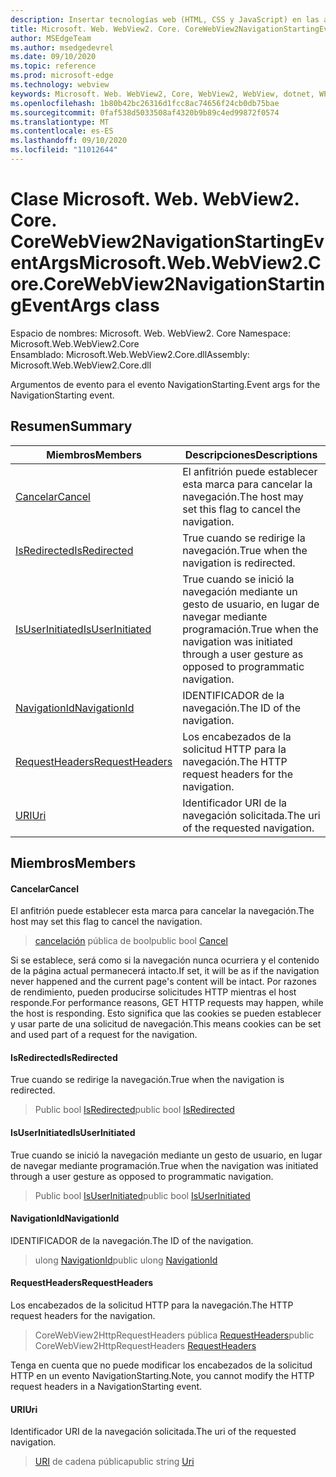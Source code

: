```yaml
---
description: Insertar tecnologías web (HTML, CSS y JavaScript) en las aplicaciones nativas con el control Microsoft Edge WebView2
title: Microsoft. Web. WebView2. Core. CoreWebView2NavigationStartingEventArgs
author: MSEdgeTeam
ms.author: msedgedevrel
ms.date: 09/10/2020
ms.topic: reference
ms.prod: microsoft-edge
ms.technology: webview
keywords: Microsoft. Web. WebView2, Core, WebView2, WebView, dotnet, WPF, WinForms, App, Edge, CoreWebView2, CoreWebView2Controller, control de explorador, Edge HTML, Microsoft. Web. WebView2. Core. CoreWebView2NavigationStartingEventArgs
ms.openlocfilehash: 1b80b42bc26316d1fcc8ac74656f24cb0db75bae
ms.sourcegitcommit: 0faf538d5033508af4320b9b89c4ed99872f0574
ms.translationtype: MT
ms.contentlocale: es-ES
ms.lasthandoff: 09/10/2020
ms.locfileid: "11012644"
---
```

# <span data-ttu-id="963f1-104">Clase Microsoft. Web. WebView2. Core. CoreWebView2NavigationStartingEventArgs</span><span class="sxs-lookup"><span data-stu-id="963f1-104">Microsoft.Web.WebView2.Core.CoreWebView2NavigationStartingEventArgs class</span></span> 

<span data-ttu-id="963f1-105">Espacio de nombres: Microsoft. Web. WebView2. Core </span><span class="sxs-lookup"><span data-stu-id="963f1-105">Namespace: Microsoft.Web.WebView2.Core</span></span>\
<span data-ttu-id="963f1-106">Ensamblado: Microsoft.Web.WebView2.Core.dll</span><span class="sxs-lookup"><span data-stu-id="963f1-106">Assembly: Microsoft.Web.WebView2.Core.dll</span></span>

<span data-ttu-id="963f1-107">Argumentos de evento para el evento NavigationStarting.</span><span class="sxs-lookup"><span data-stu-id="963f1-107">Event args for the NavigationStarting event.</span></span>

## <span data-ttu-id="963f1-108">Resumen</span><span class="sxs-lookup"><span data-stu-id="963f1-108">Summary</span></span>

 <span data-ttu-id="963f1-109">Miembros</span><span class="sxs-lookup"><span data-stu-id="963f1-109">Members</span></span>                        | <span data-ttu-id="963f1-110">Descripciones</span><span class="sxs-lookup"><span data-stu-id="963f1-110">Descriptions</span></span>
--------------------------------|---------------------------------------------
[<span data-ttu-id="963f1-111">Cancelar</span><span class="sxs-lookup"><span data-stu-id="963f1-111">Cancel</span></span>](#cancel) | <span data-ttu-id="963f1-112">El anfitrión puede establecer esta marca para cancelar la navegación.</span><span class="sxs-lookup"><span data-stu-id="963f1-112">The host may set this flag to cancel the navigation.</span></span>
[<span data-ttu-id="963f1-113">IsRedirected</span><span class="sxs-lookup"><span data-stu-id="963f1-113">IsRedirected</span></span>](#isredirected) | <span data-ttu-id="963f1-114">True cuando se redirige la navegación.</span><span class="sxs-lookup"><span data-stu-id="963f1-114">True when the navigation is redirected.</span></span>
[<span data-ttu-id="963f1-115">IsUserInitiated</span><span class="sxs-lookup"><span data-stu-id="963f1-115">IsUserInitiated</span></span>](#isuserinitiated) | <span data-ttu-id="963f1-116">True cuando se inició la navegación mediante un gesto de usuario, en lugar de navegar mediante programación.</span><span class="sxs-lookup"><span data-stu-id="963f1-116">True when the navigation was initiated through a user gesture as opposed to programmatic navigation.</span></span>
[<span data-ttu-id="963f1-117">NavigationId</span><span class="sxs-lookup"><span data-stu-id="963f1-117">NavigationId</span></span>](#navigationid) | <span data-ttu-id="963f1-118">IDENTIFICADOR de la navegación.</span><span class="sxs-lookup"><span data-stu-id="963f1-118">The ID of the navigation.</span></span>
[<span data-ttu-id="963f1-119">RequestHeaders</span><span class="sxs-lookup"><span data-stu-id="963f1-119">RequestHeaders</span></span>](#requestheaders) | <span data-ttu-id="963f1-120">Los encabezados de la solicitud HTTP para la navegación.</span><span class="sxs-lookup"><span data-stu-id="963f1-120">The HTTP request headers for the navigation.</span></span>
[<span data-ttu-id="963f1-121">URI</span><span class="sxs-lookup"><span data-stu-id="963f1-121">Uri</span></span>](#uri) | <span data-ttu-id="963f1-122">Identificador URI de la navegación solicitada.</span><span class="sxs-lookup"><span data-stu-id="963f1-122">The uri of the requested navigation.</span></span>

## <span data-ttu-id="963f1-123">Miembros</span><span class="sxs-lookup"><span data-stu-id="963f1-123">Members</span></span>

#### <span data-ttu-id="963f1-124">Cancelar</span><span class="sxs-lookup"><span data-stu-id="963f1-124">Cancel</span></span> 

<span data-ttu-id="963f1-125">El anfitrión puede establecer esta marca para cancelar la navegación.</span><span class="sxs-lookup"><span data-stu-id="963f1-125">The host may set this flag to cancel the navigation.</span></span>

> <span data-ttu-id="963f1-126">[cancelación](#cancel) pública de bool</span><span class="sxs-lookup"><span data-stu-id="963f1-126">public bool [Cancel](#cancel)</span></span>

<span data-ttu-id="963f1-127">Si se establece, será como si la navegación nunca ocurriera y el contenido de la página actual permanecerá intacto.</span><span class="sxs-lookup"><span data-stu-id="963f1-127">If set, it will be as if the navigation never happened and the current page's content will be intact.</span></span> <span data-ttu-id="963f1-128">Por razones de rendimiento, pueden producirse solicitudes HTTP mientras el host responde.</span><span class="sxs-lookup"><span data-stu-id="963f1-128">For performance reasons, GET HTTP requests may happen, while the host is responding.</span></span> <span data-ttu-id="963f1-129">Esto significa que las cookies se pueden establecer y usar parte de una solicitud de navegación.</span><span class="sxs-lookup"><span data-stu-id="963f1-129">This means cookies can be set and used part of a request for the navigation.</span></span>

#### <span data-ttu-id="963f1-130">IsRedirected</span><span class="sxs-lookup"><span data-stu-id="963f1-130">IsRedirected</span></span> 

<span data-ttu-id="963f1-131">True cuando se redirige la navegación.</span><span class="sxs-lookup"><span data-stu-id="963f1-131">True when the navigation is redirected.</span></span>

> <span data-ttu-id="963f1-132">Public bool [IsRedirected](#isredirected)</span><span class="sxs-lookup"><span data-stu-id="963f1-132">public bool [IsRedirected](#isredirected)</span></span>

#### <span data-ttu-id="963f1-133">IsUserInitiated</span><span class="sxs-lookup"><span data-stu-id="963f1-133">IsUserInitiated</span></span> 

<span data-ttu-id="963f1-134">True cuando se inició la navegación mediante un gesto de usuario, en lugar de navegar mediante programación.</span><span class="sxs-lookup"><span data-stu-id="963f1-134">True when the navigation was initiated through a user gesture as opposed to programmatic navigation.</span></span>

> <span data-ttu-id="963f1-135">Public bool [IsUserInitiated](#isuserinitiated)</span><span class="sxs-lookup"><span data-stu-id="963f1-135">public bool [IsUserInitiated](#isuserinitiated)</span></span>

#### <span data-ttu-id="963f1-136">NavigationId</span><span class="sxs-lookup"><span data-stu-id="963f1-136">NavigationId</span></span> 

<span data-ttu-id="963f1-137">IDENTIFICADOR de la navegación.</span><span class="sxs-lookup"><span data-stu-id="963f1-137">The ID of the navigation.</span></span>

> <span data-ttu-id="963f1-138">ulong [NavigationId](#navigationid)</span><span class="sxs-lookup"><span data-stu-id="963f1-138">public ulong [NavigationId](#navigationid)</span></span>

#### <span data-ttu-id="963f1-139">RequestHeaders</span><span class="sxs-lookup"><span data-stu-id="963f1-139">RequestHeaders</span></span> 

<span data-ttu-id="963f1-140">Los encabezados de la solicitud HTTP para la navegación.</span><span class="sxs-lookup"><span data-stu-id="963f1-140">The HTTP request headers for the navigation.</span></span>

> <span data-ttu-id="963f1-141">CoreWebView2HttpRequestHeaders pública [RequestHeaders](#requestheaders)</span><span class="sxs-lookup"><span data-stu-id="963f1-141">public CoreWebView2HttpRequestHeaders [RequestHeaders](#requestheaders)</span></span>

<span data-ttu-id="963f1-142">Tenga en cuenta que no puede modificar los encabezados de la solicitud HTTP en un evento NavigationStarting.</span><span class="sxs-lookup"><span data-stu-id="963f1-142">Note, you cannot modify the HTTP request headers in a NavigationStarting event.</span></span>

#### <span data-ttu-id="963f1-143">URI</span><span class="sxs-lookup"><span data-stu-id="963f1-143">Uri</span></span> 

<span data-ttu-id="963f1-144">Identificador URI de la navegación solicitada.</span><span class="sxs-lookup"><span data-stu-id="963f1-144">The uri of the requested navigation.</span></span>

> <span data-ttu-id="963f1-145">[URI](#uri) de cadena pública</span><span class="sxs-lookup"><span data-stu-id="963f1-145">public string [Uri](#uri)</span></span>


